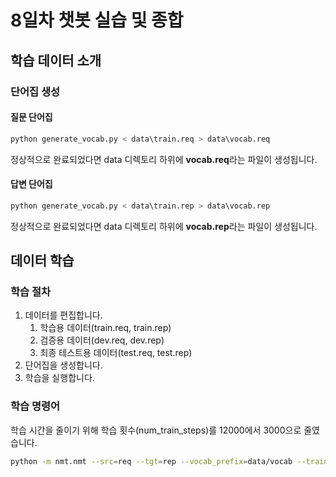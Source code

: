 # 8일차 챗봇 실습 및 종합

## 학습 데이터 소개

### 단어집 생성

#### 질문 단어집

```bash
python generate_vocab.py < data\train.req > data\vocab.req
```

정상적으로 완료되었다면 data 디렉토리 하위에 **vocab.req**라는 파일이 생성됩니다.

#### 답변 단어집

```bash
python generate_vocab.py < data\train.rep > data\vocab.rep
```

정상적으로 완료되었다면 data 디렉토리 하위에 **vocab.rep**라는 파일이 생성됩니다.

## 데이터 학습

### 학습 절차

1. 데이터를 편집합니다.
    1. 학습용 데이터(train.req, train.rep)
    1. 검증용 데이터(dev.req, dev.rep)
    1. 최종 테스트용 데이터(test.req, test.rep)
1. 단어집을 생성합니다.
1. 학습을 실행합니다.

### 학습 명령어

학습 시간을 줄이기 위해 학습 횟수(num_train_steps)를 12000에서 3000으로 줄였습니다.

```bash
python -m nmt.nmt --src=req --tgt=rep --vocab_prefix=data/vocab --train_prefix=data/train --dev_prefix=data/dev --test_prefix=data/test --out_dir=nmt_model --num_train_steps=3000 --steps_per_stats=100 --num_layers=4 --num_units=128 --dropout=0.2 --metrics=bleu --attention=scaled_luong
```
